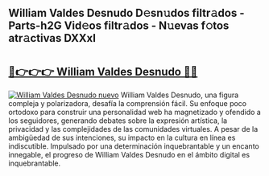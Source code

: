 ## William Valdes Desnudo D𝚎sn𝚞dos filtr𝚊dos - Parts-h2G Vid𝚎os filtr𝚊dos - N𝚞evas f𝚘tos atr𝚊ctivas DXXxI

# <h2><a href="http://mb0ofo.tromn.icu/?c=William+Valdes+Desnudo">🔗👉👉👉 William Valdes Desnudo 🔗🔗</a></h2>

[![William Valdes Desnudo nuevo](https://i.imgur.com/pEAQMta.gif)](http://mb0ofo.tromn.icu/?c=William+Valdes+Desnudo)
William Valdes Desnudo, una figura compleja y polarizadora, desafía la comprensión fácil. Su enfoque poco ortodoxo para construir una personalidad web ha magnetizado y ofendido a los seguidores, generando debates sobre la expresión artística, la privacidad y las complejidades de las comunidades virtuales. A pesar de la ambigüedad de sus intenciones, su impacto en la cultura en línea es indiscutible. Impulsado por una determinación inquebrantable y un encanto innegable, el progreso de William Valdes Desnudo en el ámbito digital es inquebrantable.
